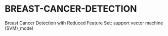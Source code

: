 # BREAST-CANCER-DETECTION
Breast Cancer Detection with Reduced Feature Set:   support vector machine (SVM)_model
